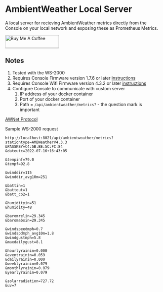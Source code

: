 # AmbientWeather Local Server

A local server for recieving AmbientWeather metrics directly from the Console on your local network and exposing these as Prometheus Metrics.

<a href="https://www.buymeacoffee.com/philosowaffle" target="_blank"><img src="https://www.buymeacoffee.com/assets/img/custom_images/black_img.png" alt="Buy Me A Coffee" style="height: 41px !important;width: 174px !important;box-shadow: 0px 3px 2px 0px rgba(190, 190, 190, 0.5) !important;-webkit-box-shadow: 0px 3px 2px 0px rgba(190, 190, 190, 0.5) !important;" ></a>

## Notes

1. Tested with the WS-2000
1. Requires Console Firmware version 1.7.6 or later [instructions](https://ambientweather.com/faqs/question/view/id/1415/)
1. Requires Console Wifi Firmware version 4.3.2 or later [instructions](https://ambientweather.com/faqs/question/view/id/1449/)
1. Configure Console to communicate with custom server
	1. IP address of your docker container
	1. Port of your docker container
	1. Path = `/api/ambientweather/metrics?` - the question mark is important

[AWNet Protocol](https://ambientweather.com/faqs/question/view/id/1857/)

Sample WS-2000 request
```
http://localhost:8021/api/ambientweather/metrics?
stationtype=AMBWeatherV4.3.3
&PASSKEY=C4:5B:BE:5C:FC:84
&dateutc=2022-07-16+16:43:05

&tempinf=79.0
&tempf=92.8

&winddir=115
&winddir_avg10m=251

&battin=1
&battout=1
&batt_co2=1

&humidityin=51
&humidity=48

&baromrelin=29.345
&baromabsin=29.345

&windspeedmph=0.7
&windspdmph_avg10m=1.8
&windgustmph=5.8
&maxdailygust=8.1

&hourlyrainin=0.000
&eventrainin=0.059
&dailyrainin=0.000
&weeklyrainin=0.079
&monthlyrainin=0.079
&yearlyrainin=0.079

&solarradiation=727.72
&uv=7

```
